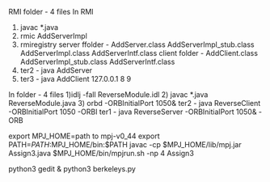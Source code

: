 RMI folder - 4 files
In RMI
1) javac *.java
2) rmic AddServerImpl
3) rmiregistry
server ffolder - AddServer.class AddServerImpl_stub.class
AddServerImpl.class AddServerIntf.class
client folder - AddClient.class AddServerImpl_stub.class
AddServerIntf.class
4) ter2 - java AddServer
5) ter3 - java AddClient 127.0.0.1 8 9

In folder - 4 files
1)idlj -fall ReverseModule.idl
2) javac *.java ReverseModule.java
3) orbd -ORBInitialPort 1050&
ter2 - java ReverseClient -ORBInitialPort 1050 -ORBI
ter1 - java ReverseServer -ORBInitialPort 1050& -ORB

export MPJ_HOME=path to mpj-v0_44
export PATH=$PATH:$MPJ_HOME/bin:$PATH
javac -cp $MPJ_HOME/lib/mpj.jar Assign3.java
$MPJ_HOME/bin/mpjrun.sh -np 4 Assign3

python3
gedit &
python3 berkeleys.py

